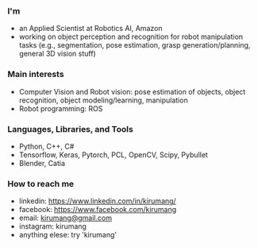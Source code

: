 ### I'm

- an Applied Scientist at Robotics AI, Amazon
- working on object perception and recognition for robot manipulation tasks
  (e.g., segmentation, pose estimation, grasp generation/planning, general 3D vision stuff)

### Main interests
- Computer Vision and Robot vision: pose estimation of objects, object recognition, object modeling/learning, manipulation
- Robot programming: ROS

### Languages, Libraries, and Tools
- Python, C++, C#
- Tensorflow, Keras, Pytorch, PCL, OpenCV, Scipy, Pybullet
- Blender, Catia

### How to reach me
- linkedin: https://www.linkedin.com/in/kirumang/
- facebook: https://www.facebook.com/kirumang
- email: kirumang@gmail.com
- instagram: kirumang
- anything elese: try 'kirumang'

<!--
**kirumang/kirumang** is a ✨ _special_ ✨ repository because its `README.md` (this file) appears on your GitHub profile.

Here are some ideas to get you started:

- 🔭 I’m currently working on ...
- 🌱 I’m currently learning ...
- 👯 I’m looking to collaborate on ...
- 🤔 I’m looking for help with ...
- 💬 Ask me about ...
- 📫 How to reach me: ...
- 😄 Pronouns: ...
- ⚡ Fun fact: ...
-->
